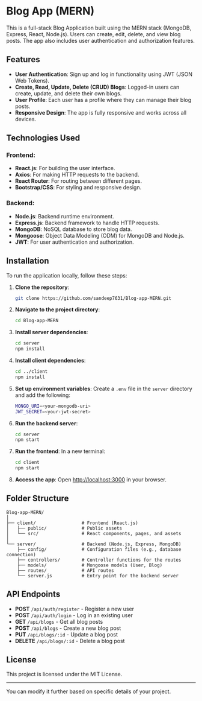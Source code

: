 # Blog App (MERN)

This is a full-stack Blog Application built using the MERN stack (MongoDB, Express, React, Node.js). Users can create, edit, delete, and view blog posts. The app also includes user authentication and authorization features.

## Features

- **User Authentication**: Sign up and log in functionality using JWT (JSON Web Tokens).
- **Create, Read, Update, Delete (CRUD) Blogs**: Logged-in users can create, update, and delete their own blogs.
- **User Profile**: Each user has a profile where they can manage their blog posts.
- **Responsive Design**: The app is fully responsive and works across all devices.

## Technologies Used

### Frontend:
- **React.js**: For building the user interface.
- **Axios**: For making HTTP requests to the backend.
- **React Router**: For routing between different pages.
- **Bootstrap/CSS**: For styling and responsive design.

### Backend:
- **Node.js**: Backend runtime environment.
- **Express.js**: Backend framework to handle HTTP requests.
- **MongoDB**: NoSQL database to store blog data.
- **Mongoose**: Object Data Modeling (ODM) for MongoDB and Node.js.
- **JWT**: For user authentication and authorization.

## Installation

To run the application locally, follow these steps:

1. **Clone the repository**:
    ```bash
    git clone https://github.com/sandeep7631/Blog-app-MERN.git
    ```

2. **Navigate to the project directory**:
    ```bash
    cd Blog-app-MERN
    ```

3. **Install server dependencies**:
    ```bash
    cd server
    npm install
    ```

4. **Install client dependencies**:
    ```bash
    cd ../client
    npm install
    ```

5. **Set up environment variables**:
    Create a `.env` file in the `server` directory and add the following:
    ```bash
    MONGO_URI=<your-mongodb-uri>
    JWT_SECRET=<your-jwt-secret>
    ```

6. **Run the backend server**:
    ```bash
    cd server
    npm start
    ```

7. **Run the frontend**:
    In a new terminal:
    ```bash
    cd client
    npm start
    ```

8. **Access the app**:
    Open [http://localhost:3000](http://localhost:3000) in your browser.

## Folder Structure

```
Blog-app-MERN/
│
├── client/                 # Frontend (React.js)
│   ├── public/             # Public assets
│   └── src/                # React components, pages, and assets
│
└── server/                 # Backend (Node.js, Express, MongoDB)
    ├── config/             # Configuration files (e.g., database connection)
    ├── controllers/        # Controller functions for the routes
    ├── models/             # Mongoose models (User, Blog)
    ├── routes/             # API routes
    └── server.js           # Entry point for the backend server
```

## API Endpoints

- **POST** `/api/auth/register` - Register a new user
- **POST** `/api/auth/login` - Log in an existing user
- **GET** `/api/blogs` - Get all blog posts
- **POST** `/api/blogs` - Create a new blog post
- **PUT** `/api/blogs/:id` - Update a blog post
- **DELETE** `/api/blogs/:id` - Delete a blog post

## License

This project is licensed under the MIT License.

---

You can modify it further based on specific details of your project.
